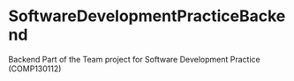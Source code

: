 # SoftwareDevelopmentPracticeBackend
Backend Part of the Team project for Software Development Practice (COMP130112)
